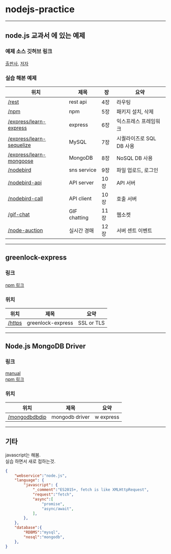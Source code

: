# nodejs-practice
---
## **node.js 교과서** 에 있는 예제  
### 예제 소스 깃허브 링크  
[출판사](https://github.com/gilbutITbook/006982), [저자](https://github.com/zerocho/nodejs-book)  

### 실습 해본 예제  
|위치|제목|장|요약|
|-|-|-|-|
|[/rest](/rest)|rest api|4장|라우팅|
|[/npm](/npm)|npm|5장|패키지 설치, 삭제|
|[/express/learn-express](/express/learn-express)|express|6장|익스프레스 프레임워크|
|[/express/learn-sequelize](/express/learn-sequelize)|MySQL|7장|시퀄라이즈로 SQL DB 사용|
|[/express/learn-mongoose](/express/learn-mongoose)|MongoDB|8장|NoSQL DB 사용|
|[/nodebird](/nodebird)|sns service|9장|파일 업로드, 로그인|
|[/nodebird-api](/nodebird-api)|API server|10장|API 서버|
|[/nodebird-call](/nodebird-call)|API client|10장|호출 서버|
|[/gif-chat](/gif-chat)|GIF chatting|11장|웹소켓|
|[/node-auction](/node-auction)|실시간 경매|12장|서버 센트 이벤트|

---

## greenlock-express
### 링크
[npm 링크](https://www.npmjs.com/package/greenlock-express)
### 위치
|위치|제목|요약|
|-|-|-|
|[/https](/https)|greenlock-express|SSL or TLS|

---

## Node.js MongoDB Driver
### 링크
[manual](https://docs.mongodb.com/manual)  
[npm 링크](https://www.npmjs.com/package/mongodb)  
### 위치
|위치|제목|요약|
|-|-|-|
|[/mongodbdbdip](/mongodbdbdip)|mongodb driver|w express|

---

## 기타
javascript는 해봄.  
실습 하면서 새로 접하는것.
```json
{
    "webservice":"node.js",
    "language": {
        "javascript": {
            "_comment":"ES2015+, fetch is like XMLHttpRequest",
            "request":"fetch",
            "async":[
                "promise",
                "async/await",                
            ],
        },
    },
    "database":{
        "RDBMS":"mysql",
        "nosql":"mongodb",
    },
}
```


